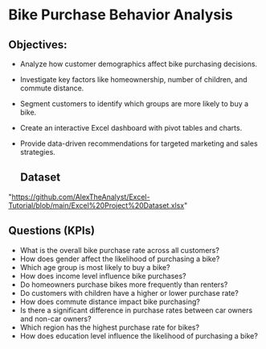 # Bike Purchase Behavior Analysis

## Objectives:
- Analyze how customer demographics affect bike purchasing decisions.
- Investigate key factors like homeownership, number of children, and commute distance.
- Segment customers to identify which groups are more likely to buy a bike.
- Create an interactive Excel dashboard with pivot tables and charts.
- Provide data-driven recommendations for targeted marketing and sales strategies.

  ## Dataset
"https://github.com/AlexTheAnalyst/Excel-Tutorial/blob/main/Excel%20Project%20Dataset.xlsx"

## Questions (KPIs)
- What is the overall bike purchase rate across all customers?
- How does gender affect the likelihood of purchasing a bike?
- Which age group is most likely to buy a bike?
- How does income level influence bike purchases?
- Do homeowners purchase bikes more frequently than renters?
- Do customers with children have a higher or lower purchase rate?
- How does commute distance impact bike purchasing?
- Is there a significant difference in purchase rates between car owners and non-car owners?
- Which region has the highest purchase rate for bikes?
- How does education level influence the likelihood of purchasing a bike?

  


